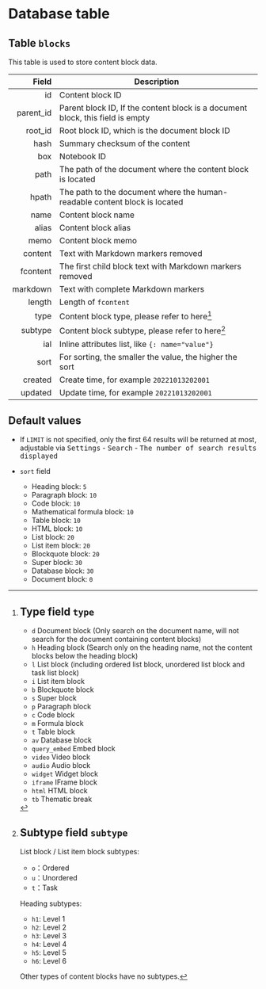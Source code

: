 # Database table

## Table `blocks`

This table is used to store content block data.

|Field|Description|
| ----------: | --------------------------------------------------------------------------------|
|id|Content block ID|
|parent_id|Parent block ID, If the content block is a document block, this field is empty|
|root_id|Root block ID, which is the document block ID|
|hash|Summary checksum of the content|
|box|Notebook ID|
|path|The path of the document where the content block is located|
|hpath|The path to the document where the human-readable content block is located|
|name|Content block name|
|alias|Content block alias|
|memo|Content block memo|
|content|Text with Markdown markers removed|
|fcontent|The first child block text with Markdown markers removed|
|markdown|Text with complete Markdown markers|
|length|Length of `fcontent`​|
|type|Content block type, please refer to here[^1]|
|subtype|Content block subtype, please refer to here[^2]|
|ial|Inline attributes list, like  `{: name="value"}`​|
|sort|For sorting, the smaller the value, the higher the sort|
|created|Create time, for example `20221013202001`​|
|updated|Update time, for example `20221013202001`​|

## Default values

- If `LIMIT` is not specified, only the first 64 results will be returned at most, adjustable via <kbd>Settings</kbd> - <kbd>Search</kbd> - <kbd>The number of search results displayed</kbd>
- ​`sort` field

  - Heading block: `5`​
  - Paragraph block: `10`​
  - Code block: `10`​
  - Mathematical formula block: `10`​
  - Table block: `10`​
  - HTML block: `10`​
  - List block: `20`​
  - List item block: `20`​
  - Blockquote block: `20`​
  - Super block: `30`​
  - Database block: `30`​
  - Document block: `0`​

[^1]: ## Type field `type`

    - ​`d` Document block (Only search on the document name, will not search for the document containing content blocks)
    - ​`h` Heading block (Search only on the heading name, not the content blocks below the heading block)
    - ​`l` List block (including ordered list block, unordered list block and task list block)
    - ​`i` List item block
    - ​`b` Blockquote block
    - ​`s` Super block
    - ​`p` Paragraph block
    - ​`c` Code block
    - ​`m` Formula block
    - ​`t` Table block
    - ​`av` Database block
    - ​`query_embed` Embed block
    - ​`video` Video block
    - ​`audio` Audio block
    - ​`widget` Widget block
    - ​`iframe` IFrame block
    - ​`html` HTML block
    - ​`tb` Thematic break


[^2]: ## Subtype field `subtype`

    List block / List item block subtypes:

    - `o`：Ordered
    - `u`：Unordered
    - `t`：Task

    Heading subtypes:

    - `h1`: Level 1
    - `h2`: Level 2
    - `h3`: Level 3
    - `h4`: Level 4
    - `h5`: Level 5
    - `h6`: Level 6

    Other types of content blocks have no subtypes.
